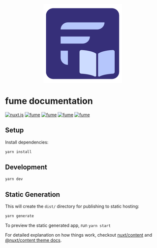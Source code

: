 <p align="center">
  <img src="https://raw.githubusercontent.com/fumeapp/docs/master/static/icon.png" width="256" height="256" />
</p>

# fume documentation


[![nuxt.js](https://img.shields.io/badge/nuxt.js-v2.14.7-04C690.svg)](https://nuxtjs.org)
[![fume](https://img.shields.io/badge/fume-deployed-362f78.svg)](https://fume.app)
[![fume](https://img.shields.io/badge/fume-deployed-b6c6fc.svg)](https://fume.app)
[![fume](https://img.shields.io/badge/fume-deployments:16-362f78.svg)](https://fume.app)
[![fume](https://img.shields.io/badge/fume-deployments:12-b6c6fc.svg)](https://fume.app)

## Setup

Install dependencies:

```bash
yarn install
```

## Development

```bash
yarn dev
```

## Static Generation

This will create the `dist/` directory for publishing to static hosting:

```bash
yarn generate
```

To preview the static generated app, run `yarn start`

For detailed explanation on how things work, checkout [nuxt/content](https://content.nuxtjs.org) and [@nuxt/content theme docs](https://content.nuxtjs.org/themes-docs).
